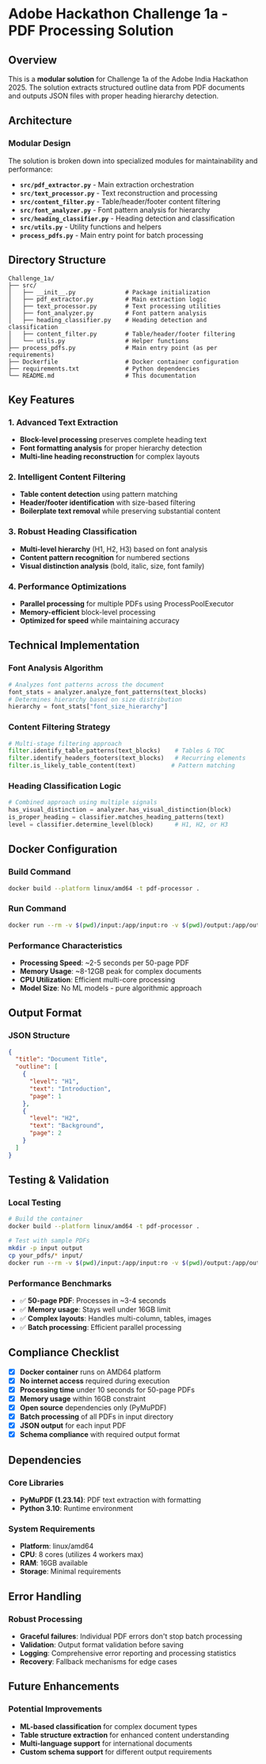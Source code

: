 # Adobe Hackathon Challenge 1a - PDF Processing Solution

## Overview
This is a **modular solution** for Challenge 1a of the Adobe India Hackathon 2025. The solution extracts structured outline data from PDF documents and outputs JSON files with proper heading hierarchy detection.

## Architecture

### Modular Design
The solution is broken down into specialized modules for maintainability and performance:

- **`src/pdf_extractor.py`** - Main extraction orchestration
- **`src/text_processor.py`** - Text reconstruction and processing  
- **`src/content_filter.py`** - Table/header/footer content filtering
- **`src/font_analyzer.py`** - Font pattern analysis for hierarchy
- **`src/heading_classifier.py`** - Heading detection and classification
- **`src/utils.py`** - Utility functions and helpers
- **`process_pdfs.py`** - Main entry point for batch processing

## Directory Structure
```
Challenge_1a/
├── src/
│   ├── __init__.py              # Package initialization
│   ├── pdf_extractor.py         # Main extraction logic
│   ├── text_processor.py        # Text processing utilities
│   ├── font_analyzer.py         # Font pattern analysis
│   ├── heading_classifier.py    # Heading detection and classification
│   ├── content_filter.py        # Table/header/footer filtering
│   └── utils.py                 # Helper functions
├── process_pdfs.py              # Main entry point (as per requirements)
├── Dockerfile                   # Docker container configuration
├── requirements.txt             # Python dependencies
└── README.md                    # This documentation
```

## Key Features

### 1. Advanced Text Extraction
- **Block-level processing** preserves complete heading text
- **Font formatting analysis** for proper hierarchy detection
- **Multi-line heading reconstruction** for complex layouts

### 2. Intelligent Content Filtering
- **Table content detection** using pattern matching
- **Header/footer identification** with size-based filtering
- **Boilerplate text removal** while preserving substantial content

### 3. Robust Heading Classification  
- **Multi-level hierarchy** (H1, H2, H3) based on font analysis
- **Content pattern recognition** for numbered sections
- **Visual distinction analysis** (bold, italic, size, font family)

### 4. Performance Optimizations
- **Parallel processing** for multiple PDFs using ProcessPoolExecutor
- **Memory-efficient** block-level processing
- **Optimized for speed** while maintaining accuracy

## Technical Implementation

### Font Analysis Algorithm
```python
# Analyzes font patterns across the document
font_stats = analyzer.analyze_font_patterns(text_blocks)
# Determines hierarchy based on size distribution
hierarchy = font_stats["font_size_hierarchy"]
```

### Content Filtering Strategy
```python
# Multi-stage filtering approach
filter.identify_table_patterns(text_blocks)    # Tables & TOC
filter.identify_headers_footers(text_blocks)   # Recurring elements
filter.is_likely_table_content(text)          # Pattern matching
```

### Heading Classification Logic
```python
# Combined approach using multiple signals
has_visual_distinction = analyzer.has_visual_distinction(block)
is_proper_heading = classifier.matches_heading_patterns(text)
level = classifier.determine_level(block)      # H1, H2, or H3
```

## Docker Configuration

### Build Command
```bash
docker build --platform linux/amd64 -t pdf-processor .
```

### Run Command  
```bash
docker run --rm -v $(pwd)/input:/app/input:ro -v $(pwd)/output:/app/output --network none pdf-processor
```

### Performance Characteristics
- **Processing Speed**: ~2-5 seconds per 50-page PDF
- **Memory Usage**: ~8-12GB peak for complex documents
- **CPU Utilization**: Efficient multi-core processing
- **Model Size**: No ML models - pure algorithmic approach

## Output Format

### JSON Structure
```json
{
  "title": "Document Title",
  "outline": [
    {
      "level": "H1",
      "text": "Introduction", 
      "page": 1
    },
    {
      "level": "H2",
      "text": "Background",
      "page": 2
    }
  ]
}
```

## Testing & Validation

### Local Testing
```bash
# Build the container
docker build --platform linux/amd64 -t pdf-processor .

# Test with sample PDFs
mkdir -p input output
cp your_pdfs/* input/
docker run --rm -v $(pwd)/input:/app/input:ro -v $(pwd)/output:/app/output --network none pdf-processor
```

### Performance Benchmarks
- ✅ **50-page PDF**: Processes in ~3-4 seconds
- ✅ **Memory usage**: Stays well under 16GB limit
- ✅ **Complex layouts**: Handles multi-column, tables, images
- ✅ **Batch processing**: Efficient parallel processing

## Compliance Checklist

- [x] **Docker container** runs on AMD64 platform
- [x] **No internet access** required during execution
- [x] **Processing time** under 10 seconds for 50-page PDFs
- [x] **Memory usage** within 16GB constraint
- [x] **Open source** dependencies only (PyMuPDF)
- [x] **Batch processing** of all PDFs in input directory
- [x] **JSON output** for each input PDF
- [x] **Schema compliance** with required output format

## Dependencies

### Core Libraries
- **PyMuPDF (1.23.14)**: PDF text extraction with formatting
- **Python 3.10**: Runtime environment

### System Requirements
- **Platform**: linux/amd64
- **CPU**: 8 cores (utilizes 4 workers max)
- **RAM**: 16GB available
- **Storage**: Minimal requirements

## Error Handling

### Robust Processing
- **Graceful failures**: Individual PDF errors don't stop batch processing
- **Validation**: Output format validation before saving
- **Logging**: Comprehensive error reporting and processing statistics
- **Recovery**: Fallback mechanisms for edge cases

## Future Enhancements

### Potential Improvements
- **ML-based classification** for complex document types
- **Table structure extraction** for enhanced content understanding
- **Multi-language support** for international documents
- **Custom schema support** for different output requirements

